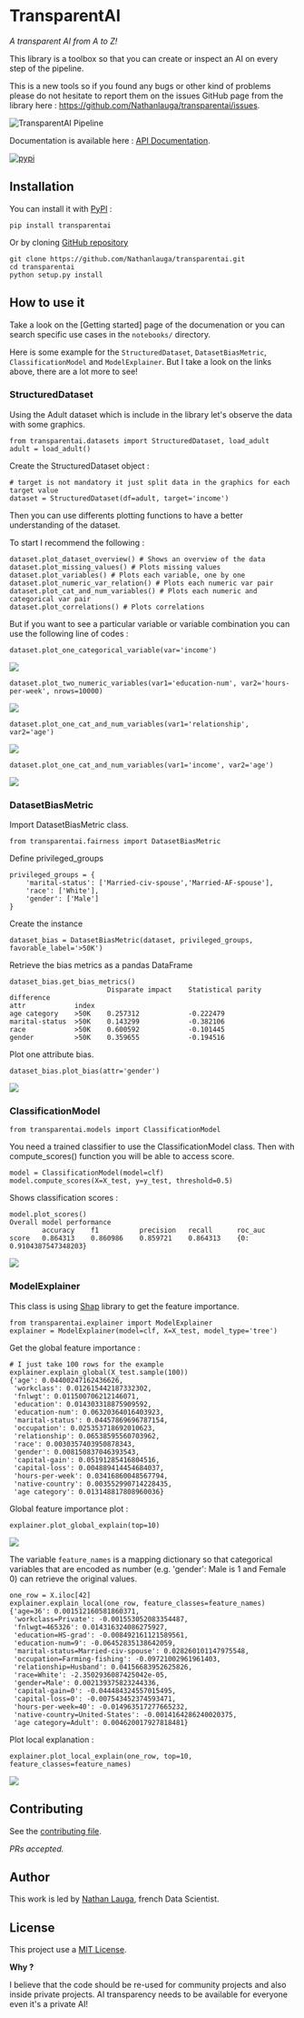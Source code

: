 # TransparentAI
*A transparent AI from A to Z!*

This library is a toolbox so that you can create or inspect an AI on every step of the pipeline.

This is a new tools so if you found any bugs or other kind of problems please do not hesitate to report them on the
issues GitHub page from the library here : https://github.com/Nathanlauga/transparentai/issues.

![TransparentAI Pipeline](images/transparentai_pipeline.png)

Documentation is available here : [API Documentation](https://readthedocs.org/projects/transparentai/).

<div align="left">
  <!-- PyPI -->
  <a href="https://pypi.org/project/transparentai">
    <img src="https://img.shields.io/pypi/v/transparentai.svg?style=for-the-badge" alt="pypi" />
  </a>
</div>

## Installation

You can install it with [PyPI](https://pypi.org/project/transparentai/) :
```
pip install transparentai
```

Or by cloning [GitHub repository](https://github.com/Nathanlauga/transparentai/)

```
git clone https://github.com/Nathanlauga/transparentai.git
cd transparentai
python setup.py install
```

## How to use it

Take a look on the [Getting started] page of the documenation or you can search specific use cases 
in the `notebooks/` directory.

Here is some example for the `StructuredDataset`, `DatasetBiasMetric`, `ClassificationModel` 
and `ModelExplainer`. But I take a look on the links above, there are a lot more to see!

### StructuredDataset

Using the Adult dataset which is include in the library let's observe
the data with some graphics.

```
from transparentai.datasets import StructuredDataset, load_adult
adult = load_adult()
```

Create the StructuredDataset object :

```
# target is not mandatory it just split data in the graphics for each target value
dataset = StructuredDataset(df=adult, target='income')
```

Then you can use differents plotting functions to have a better
understanding of the dataset.

To start I recommend the following :

```
dataset.plot_dataset_overview() # Shows an overview of the data
dataset.plot_missing_values() # Plots missing values
dataset.plot_variables() # Plots each variable, one by one
dataset.plot_numeric_var_relation() # Plots each numeric var pair
dataset.plot_cat_and_num_variables() # Plots each numeric and categorical var pair
dataset.plot_correlations() # Plots correlations
```

But if you want to see a particular variable or variable combination
you can use the following line of codes :

```
dataset.plot_one_categorical_variable(var='income')
```
![](docs/images/income_variable_plot.png)

```
dataset.plot_two_numeric_variables(var1='education-num', var2='hours-per-week', nrows=10000)
```

![](docs/images/education-num_hours-per-week_variable_jointplot.png)

```
dataset.plot_one_cat_and_num_variables(var1='relationship', var2='age')
```

![](docs/images/relationship_age_variable_boxplot.png)

```
dataset.plot_one_cat_and_num_variables(var1='income', var2='age')
```

![](docs/images/income_age_variable_boxplot.png)


### DatasetBiasMetric

Import DatasetBiasMetric class.

```
from transparentai.fairness import DatasetBiasMetric
```

Define privileged_groups

```
privileged_groups = {
    'marital-status': ['Married-civ-spouse','Married-AF-spouse'],
    'race': ['White'],
    'gender': ['Male']
}
```

Create the instance

```
dataset_bias = DatasetBiasMetric(dataset, privileged_groups, favorable_label='>50K')
```

Retrieve the bias metrics as a pandas DataFrame

```
dataset_bias.get_bias_metrics()
 		                Disparate impact 	Statistical parity difference
attr 	        index 		
age category 	>50K 	0.257312 	        -0.222479
marital-status 	>50K 	0.143299 	        -0.382106
race 	        >50K 	0.600592 	        -0.101445
gender 	        >50K 	0.359655 	        -0.194516
```

Plot one attribute bias.

```
dataset_bias.plot_bias(attr='gender')
```

![](docs/images/dataset_bias_metrics_plot.png)

### ClassificationModel

```
from transparentai.models import ClassificationModel
```

You need a trained classifier to use the ClassificationModel class.
Then with compute_scores() function you will be able to access score.

```
model = ClassificationModel(model=clf)
model.compute_scores(X=X_test, y=y_test, threshold=0.5)
```

Shows classification scores :

```
model.plot_scores()
Overall model performance
	    accuracy 	f1 	        precision 	recall 	    roc_auc
score 	0.864313 	0.860986 	0.859721 	0.864313 	{0: 0.9104387547348203}
```

![](docs/images/classification_scores_plot.png)

### ModelExplainer

This class is using [Shap](https://github.com/slundberg/shap/) library to get the feature importance.

```
from transparentai.explainer import ModelExplainer
explainer = ModelExplainer(model=clf, X=X_test, model_type='tree')
```

Get the global feature importance : 

```
# I just take 100 rows for the example
explainer.explain_global(X_test.sample(100))
{'age': 0.04400247162436626,
 'workclass': 0.012615442187332302,
 'fnlwgt': 0.011500706212146071,
 'education': 0.014303318875909592,
 'education-num': 0.06320364016403923,
 'marital-status': 0.04457869696787154,
 'occupation': 0.025353718692010623,
 'relationship': 0.06538595560703962,
 'race': 0.0030357403950878343,
 'gender': 0.008150837046393543,
 'capital-gain': 0.05191285416804516,
 'capital-loss': 0.004889414454684037,
 'hours-per-week': 0.03416860048567794,
 'native-country': 0.003552990714228435,
 'age category': 0.013148817808960036}
```

Global feature importance plot :

```
explainer.plot_global_explain(top=10)
```

![](docs/images/global_feature_influence_plot.png)

The variable `feature_names` is a mapping dictionary so that categorical
variables that are encoded as number (e.g. 'gender': Male is 1 and Female 0)
can retrieve the original values.

```
one_row = X.iloc[42]
explainer.explain_local(one_row, feature_classes=feature_names)
{'age=36': 0.001512160581860371,
 'workclass=Private': -0.001553052083354487,
 'fnlwgt=465326': 0.014316324086275927,
 'education=HS-grad': -0.008492161121589561,
 'education-num=9': -0.06452835138642059,
 'marital-status=Married-civ-spouse': 0.028260101147975548,
 'occupation=Farming-fishing': -0.09721002961961403,
 'relationship=Husband': 0.04156683952625826,
 'race=White': -2.3502936087425042e-05,
 'gender=Male': 0.002139375823244336,
 'capital-gain=0': -0.044484324557015495,
 'capital-loss=0': -0.007543452374593471,
 'hours-per-week=40': -0.014963517277665232,
 'native-country=United-States': -0.0014164286240020375,
 'age category=Adult': 0.004620017927818481}
```

Plot local explanation :
```
explainer.plot_local_explain(one_row, top=10, feature_classes=feature_names)
```

![](docs/images/local_feature_influence_plot.png)

## Contributing

See the [contributing file](CONTRIBUTING.md).

*PRs accepted.*

## Author

This work is led by [Nathan Lauga](https://github.com/nathanlauga/), french Data Scientist.

## License

This project use a [MIT License](LICENSE).

**Why ?**

I believe that the code should be re-used for community projects and also inside private projects. 
AI transparency needs to be available for everyone even it's a private AI! 